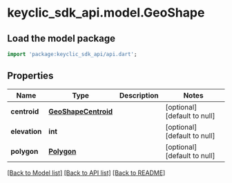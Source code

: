 # keyclic_sdk_api.model.GeoShape

## Load the model package
```dart
import 'package:keyclic_sdk_api/api.dart';
```

## Properties
Name | Type | Description | Notes
------------ | ------------- | ------------- | -------------
**centroid** | [**GeoShapeCentroid**](GeoShapeCentroid.md) |  | [optional] [default to null]
**elevation** | **int** |  | [optional] [default to null]
**polygon** | [**Polygon**](Polygon.md) |  | [optional] [default to null]

[[Back to Model list]](../README.md#documentation-for-models) [[Back to API list]](../README.md#documentation-for-api-endpoints) [[Back to README]](../README.md)


